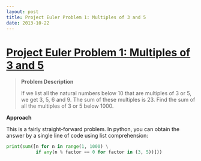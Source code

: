 ```yaml
---
layout: post
title: Project Euler Problem 1: Multiples of 3 and 5
date: 2013-10-22
---
```


# [Project Euler Problem 1: Multiples of 3 and 5](https://projecteuler.net/problem=1)
> **Problem Description**
> 
> If we list all the natural numbers below 10 that are multiples of 3 or 5, we get 3, 5, 6 and 9. The sum of these multiples is 23.
> Find the sum of all the multiples of 3 or 5 below 1000.

**Approach**

This is a fairly straight-forward problem. In python, you can obtain the answer by a single line of code using list comprehension:

```python
print(sum([n for n in range(1, 1000) \
           if any(n % factor == 0 for factor in (3, 5))]))
```

